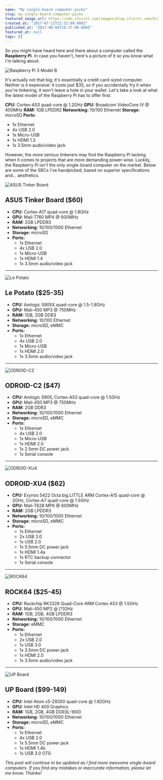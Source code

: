 ```yaml
---
name: "My single-board computer picks"
slug: my-single-board-computer-picks
featured_image_url: https://cdn.ifvictr.com/images/blog.ifvictr.com/9/cover.png
created_at: "2017-07-23T22:32:09.000Z"
published_at: "2017-08-04T19:37:00.000Z"
featured_at: null
tags: []
---
```


So you might have heard here and there about a computer called the **Raspberry Pi**. In case you haven't, here's a picture of it so you know what I'm talking about:

![Raspberry Pi 3 Model B](https://cdn.ifvictr.com/images/blog.ifvictr.com/9/raspberry-pi-3.png)

It's actually not that big; it's essentially a credit card-sized computer. Neither is it expensive: it costs just $35, so if you accidentally fry it when you're tinkering, it won't leave a hole in your wallet. Let's take a look at what the latest model of the Raspberry Pi has to offer first:

**CPU:** Cortex-A53 quad-core @ 1.2GHz
**GPU:** Broadcom VideoCore IV @ 400MHz
**RAM:** 1GB LPDDR2
**Networking:** 10/100 Ethernet
**Storage:** microSD
**Ports:**

- 1x Ethernet
- 4x USB 2.0
- 1x Micro-USB
- 1x HDMI 1.3
- 1x 3.5mm audio/video jack

However, the more serious tinkerers may find the Raspberry Pi lacking when it comes to projects that are more demanding power-wise. Luckily, the Raspberry Pi isn't the only single-board computer on the market. Below are some of the SBCs I've handpicked, based on superior specifications and... aesthetics.

![ASUS Tinker Board](https://cdn.ifvictr.com/images/blog.ifvictr.com/9/asus-tinker-board.png)

## ASUS Tinker Board ($60)

- **CPU:** Cortex-A17 quad-core @ 1.8GHz
- **GPU:** Mali-T760 MP4 @ 600MHz
- **RAM:** 2GB LPDDR3
- **Networking:** 10/100/1000 Ethernet
- **Storage:** microSD
- **Ports:**
    - 1x Ethernet
    - 4x USB 2.0
    - 1x Micro-USB
    - 1x HDMI 1.4
    - 1x 3.5mm audio/video jack

---

![Le Potato](https://cdn.ifvictr.com/images/blog.ifvictr.com/9/le-potato.png)

## Le Potato ($25-35)

- **CPU:** Amlogic S905X quad-core @ 1.5-1.8GHz
- **GPU:** Mali-450 MP3 @ 750MHz
- **RAM:** 1GB, 2GB DDR3
- **Networking:** 10/100 Ethernet
- **Storage:** microSD, eMMC
- **Ports:**
    - 1x Ethernet
    - 4x USB 2.0
    - 1x Micro-USB
    - 1x HDMI 2.0
    - 1x 3.5mm audio/video jack

---

![ODROID-C2](https://cdn.ifvictr.com/images/blog.ifvictr.com/9/odroid-c2.png)

## ODROID-C2 ($47)

- **CPU:** Amlogic S905, Cortex-A53 quad-core @ 1.5GHz
- **GPU:** Mali-450 MP3 @ 750MHz
- **RAM:** 2GB DDR3
- **Networking:** 10/100/1000 Ethernet
- **Storage:** microSD, eMMC
- **Ports:**
    - 1x Ethernet
    - 4x USB 2.0
    - 1x Micro-USB
    - 1x HDMI 2.0
    - 1x 2.5mm DC power jack
    - 1x Serial console

---

![ODROID-XU4](https://cdn.ifvictr.com/images/blog.ifvictr.com/9/odroid-xu4.png)

## ODROID-XU4 ($62)

- **CPU:** Exynos 5422 Octa big.LITTLE ARM Cortex-A15 quad-core @ 2GHz, Cortex-A7 quad-core @ 1.5GHz
- **GPU:** Mali-T628 MP6 @ 600MHz
- **RAM:** 2GB LPDDR3
- **Networking:** 10/100/1000 Ethernet
- **Storage:** microSD, eMMC
- **Ports:**
    - 1x Ethernet
    - 2x USB 3.0
    - 1x USB 2.0
    - 1x 5.5mm DC power jack
    - 1x HDMI 1.4a
    - 1x RTC backup connector
    - 1x Serial console

---

![ROCK64](https://cdn.ifvictr.com/images/blog.ifvictr.com/9/rock64.png)

## ROCK64 ($25-45)

- **CPU:** Rockchip RK3328 Quad-Core ARM Cortex A53 @ 1.5GHz
- **GPU:** Mali-450 MP2 @ [?]GHz
- **RAM:** 1GB, 2GB, 4GB LPDDR3
- **Networking:** 10/100/1000 Ethernet
- **Storage:** eMMC
- **Ports:**
    - 1x Ethernet
    - 2x USB 2.0
    - 1x USB 3.0
    - 1x 3.5mm DC power jack
    - 1x HDMI 2.0
    - 1x 3.5mm audio/video jack

---

![UP Board](https://cdn.ifvictr.com/images/blog.ifvictr.com/9/up-board.png)

## UP Board ($99-149)

- **CPU:** Intel Atom x5-Z8350 quad-core @ 1.92GHz
- **GPU:** Intel HD 400 Graphics
- **RAM:** 1GB, 2GB, 4GB DDR3L-1600
- **Networking:** 10/100/1000 Ethernet
- **Storage:** microSD, eMMC
- **Ports:**
    - 1x Ethernet
    - 4x USB 2.0
    - 1x 5.5mm DC power jack
    - 1x HDMI 1.4b
    - 1x USB 3.0 OTG

_This post will continue to be updated as I find more awesome single-board computers. If you find any mistakes or inaccurate information, please let me know. Thanks!_